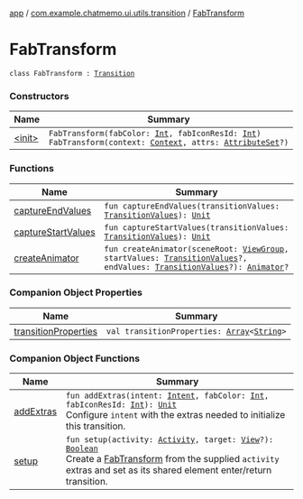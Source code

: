 [app](../../index.md) / [com.example.chatmemo.ui.utils.transition](../index.md) / [FabTransform](./index.md)

# FabTransform

`class FabTransform : `[`Transition`](https://developer.android.com/reference/android/transition/Transition.html)

### Constructors

| Name | Summary |
|---|---|
| [&lt;init&gt;](-init-.md) | `FabTransform(fabColor: `[`Int`](https://kotlinlang.org/api/latest/jvm/stdlib/kotlin/-int/index.html)`, fabIconResId: `[`Int`](https://kotlinlang.org/api/latest/jvm/stdlib/kotlin/-int/index.html)`)`<br>`FabTransform(context: `[`Context`](https://developer.android.com/reference/android/content/Context.html)`, attrs: `[`AttributeSet`](https://developer.android.com/reference/android/util/AttributeSet.html)`?)` |

### Functions

| Name | Summary |
|---|---|
| [captureEndValues](capture-end-values.md) | `fun captureEndValues(transitionValues: `[`TransitionValues`](https://developer.android.com/reference/android/transition/TransitionValues.html)`): `[`Unit`](https://kotlinlang.org/api/latest/jvm/stdlib/kotlin/-unit/index.html) |
| [captureStartValues](capture-start-values.md) | `fun captureStartValues(transitionValues: `[`TransitionValues`](https://developer.android.com/reference/android/transition/TransitionValues.html)`): `[`Unit`](https://kotlinlang.org/api/latest/jvm/stdlib/kotlin/-unit/index.html) |
| [createAnimator](create-animator.md) | `fun createAnimator(sceneRoot: `[`ViewGroup`](https://developer.android.com/reference/android/view/ViewGroup.html)`, startValues: `[`TransitionValues`](https://developer.android.com/reference/android/transition/TransitionValues.html)`?, endValues: `[`TransitionValues`](https://developer.android.com/reference/android/transition/TransitionValues.html)`?): `[`Animator`](https://developer.android.com/reference/android/animation/Animator.html)`?` |

### Companion Object Properties

| Name | Summary |
|---|---|
| [transitionProperties](transition-properties.md) | `val transitionProperties: `[`Array`](https://kotlinlang.org/api/latest/jvm/stdlib/kotlin/-array/index.html)`<`[`String`](https://kotlinlang.org/api/latest/jvm/stdlib/kotlin/-string/index.html)`>` |

### Companion Object Functions

| Name | Summary |
|---|---|
| [addExtras](add-extras.md) | `fun addExtras(intent: `[`Intent`](https://developer.android.com/reference/android/content/Intent.html)`, fabColor: `[`Int`](https://kotlinlang.org/api/latest/jvm/stdlib/kotlin/-int/index.html)`, fabIconResId: `[`Int`](https://kotlinlang.org/api/latest/jvm/stdlib/kotlin/-int/index.html)`): `[`Unit`](https://kotlinlang.org/api/latest/jvm/stdlib/kotlin/-unit/index.html)<br>Configure `intent` with the extras needed to initialize this transition. |
| [setup](setup.md) | `fun setup(activity: `[`Activity`](https://developer.android.com/reference/android/app/Activity.html)`, target: `[`View`](https://developer.android.com/reference/android/view/View.html)`?): `[`Boolean`](https://kotlinlang.org/api/latest/jvm/stdlib/kotlin/-boolean/index.html)<br>Create a [FabTransform](./index.md) from the supplied `activity` extras and set as its shared element enter/return transition. |
